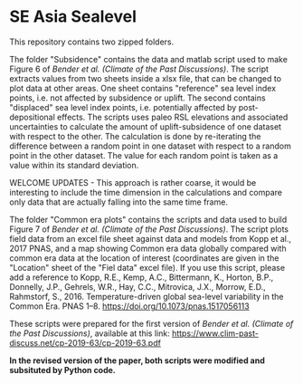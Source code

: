 # SE Asia Sealevel

This repository contains two zipped folders. 

The folder "Subsidence" contains the data and matlab script used to make Figure 6 of *Bender et al. (Climate of the Past Discussions)*. The script extracts values from two sheets inside a xlsx file, that can be changed to plot data at other areas. One sheet contains "reference" sea level index points, i.e. not affected by subsidence or uplift. The second contains "displaced" sea level index points, i.e. potentially affected by post-depositional effects. The scripts uses paleo RSL elevations and associated uncertainties to calculate the amount of uplift-subsidence of one dataset with respect to the other. The calculation is done by re-iterating the difference between a random point in one dataset with respect to a random point in the other dataset. The value for each random point is taken as a value within its standard deviation.

WELCOME UPDATES - This approach is rather coarse, it would be interesting to include the time dimension in the calculations and compare only data that are actually falling into the same time frame.

The folder "Common era plots" contains the scripts and data used to build Figure 7 of *Bender et al. (Climate of the Past Discussions)*. The script plots field data from an excel file sheet against data and models from Kopp et al., 2017 PNAS, and a map showing Common era data globally compared with common era data at the location of interest (coordinates are given in the "Location" sheet of the "Fiel data" excel file). If you use this script, please add a reference to Kopp, R.E., Kemp, A.C., Bittermann, K., Horton, B.P., Donnelly, J.P., Gehrels, W.R., Hay, C.C., Mitrovica, J.X., Morrow, E.D., Rahmstorf, S., 2016. Temperature-driven global sea-level variability in the Common Era. PNAS 1–8. https://doi.org/10.1073/pnas.1517056113

These scripts were prepared for the first version of *Bender et al. (Climate of the Past Discussions)*, available at this link: https://www.clim-past-discuss.net/cp-2019-63/cp-2019-63.pdf

**In the revised version of the paper, both scripts were modified and subsituted by Python code.**
